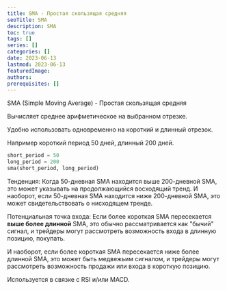 ```yaml
---
title: SMA - Простая скользящая средняя
seoTitle: SMA
description: SMA
toc: true
tags: []
series: []
categories: []
date: 2023-06-13
lastmod: 2023-06-13
featuredImage:
authors:
prerequisites: []
---
```


SMA (Simple Moving Average) - Простая скользящая средняя

Вычисляет среднее арифметическое на выбранном отрезке.

Удобно использовать одновременно на короткий и длинный отрезок.

Например короткий период 50 дней, длинный 200 дней.

```python
short_period = 50
long_period = 200
sma(short_period, long_period)
```

Тенденция: Когда 50-дневная SMA находится выше 200-дневной SMA, это может указывать на продолжающийся восходящий тренд. И наоборот, если 50-дневная SMA находится ниже 200-дневной SMA, это может свидетельствовать о нисходящем тренде.

Потенциальная точка входа: Если более короткая SMA пересекается **выше более длинной** SMA, это обычно рассматривается как "бычий" сигнал, и трейдеры могут рассмотреть возможность входа в длинную позицию, покупать.

И наоборот, если более короткая SMA пересекается ниже более длинной SMA, это может быть медвежьим сигналом, и трейдеры могут рассмотреть возможность продажи или входа в короткую позицию.

Используется в связке с RSI и/или MACD.

